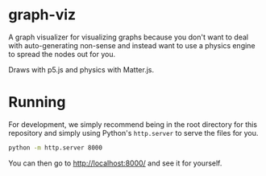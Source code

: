 # graph-viz

A graph visualizer for visualizing graphs because you don't want to deal with
auto-generating non-sense and instead want to use a physics engine to spread
the nodes out for you.

Draws with p5.js and physics with Matter.js.

# Running

For development, we simply recommend being in the root directory for this
repository and simply using Python's `http.server` to serve the files for you.

```bash
python -m http.server 8000
```

You can then go to [http://localhost:8000/](http://localhost:8000/) and see it
for yourself.
